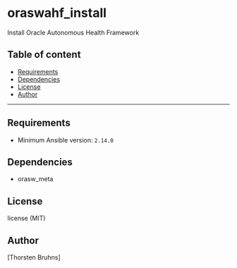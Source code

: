 # oraswahf_install

Install Oracle Autonomous Health Framework

## Table of content

- [Requirements](#requirements)
- [Dependencies](#dependencies)
- [License](#license)
- [Author](#author)

---

## Requirements

- Minimum Ansible version: `2.14.0`


## Dependencies

- orasw_meta

## License

license (MIT)

## Author

[Thorsten Bruhns]
